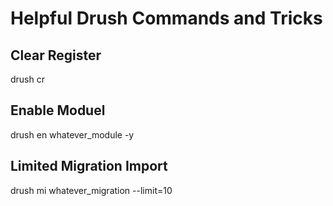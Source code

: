 # Helpful Drush Commands and Tricks

## Clear Register
drush cr

## Enable Moduel
drush en whatever_module -y 

## Limited Migration Import
drush mi whatever_migration --limit=10


